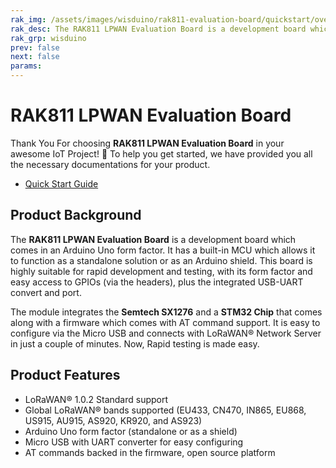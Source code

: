 ```yaml
---
rak_img: /assets/images/wisduino/rak811-evaluation-board/quickstart/overview/RAK811-wisnode.svg
rak_desc: The RAK811 LPWAN Evaluation Board is a development board which comes in an Arduino Uno form factor. It has a built-in MCU which allows it to function as a standalone solution or as an Arduino shield. 
rak_grp: wisduino
prev: false
next: false
params:
---
```


# RAK811 LPWAN Evaluation Board

Thank You For choosing **RAK811 LPWAN Evaluation Board** in your awesome IoT Project! 🎉 To help you get started, we have provided you all the necessary documentations for your product.

* [Quick Start Guide](../Quickstart/)

<!-- <rk-img
  src="/assets/images/wisduino/rak811-evaluation-board/quickstart/overview/o5qqux3jaeyiiuosw0qi.jpg"
  width="60%"
  figure-number="1"
  caption="RAK811 LPWAN Evaluation Board"
/> -->

## Product Background

The **RAK811 LPWAN Evaluation Board** is a development board which comes in an Arduino Uno form factor. It has a built-in MCU which allows it to function as a standalone solution or as an Arduino shield. This board is highly suitable for rapid development and testing, with its form factor and easy access to GPIOs (via the headers), plus the integrated USB-UART convert and port.

The module integrates the **Semtech SX1276** and a **STM32 Chip** that comes along with a firmware which comes with AT command support. It is easy to configure via the Micro USB and connects with LoRaWAN® Network Server in just a couple of minutes. Now, Rapid testing is made easy.

<!-- <rk-btn
  src="/Product-Categories/WisDuino/RAK811-Evaluation-Board/Quickstart/"
  label="Get Started with RAK811 WisDuino™"
/> -->

## Product Features

- LoRaWAN® 1.0.2 Standard support
- Global LoRaWAN® bands supported (EU433, CN470, IN865, EU868, US915, AU915, AS920, KR920, and AS923)
- Arduino Uno form factor (standalone or as a shield)
- Micro USB with UART converter for easy configuring
- AT commands backed in the firmware, open source platform
